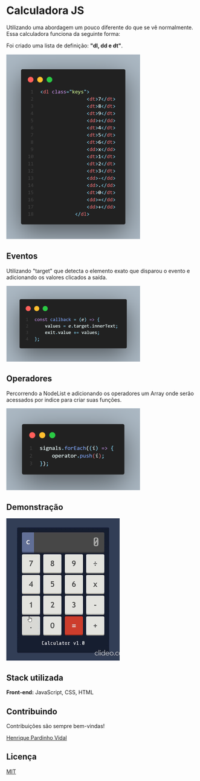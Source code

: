 
# Calculadora JS

Utilizando uma abordagem um pouco diferente do que se vê normalmente.
Essa calculadora funciona da seguinte forma:

Foi criado uma lista de definição: **"dl, dd e dt"**.

![Lista de definição](https://raw.githubusercontent.com/devleonardo/images/master/imgs/code1.png)

## Eventos

Utilizando "target" que detecta o elemento exato que disparou o evento
e adicionando os valores clicados a saída.

![Lista de definição](https://raw.githubusercontent.com/devleonardo/images/master/imgs/code2.png)
## Operadores

Percorrendo a NodeList e adicionando os operadores um Array onde serão
acessados por indice para criar suas funções.

![Lista de definição](https://github.com/devleonardo/images/blob/master/imgs/code3.png?raw=true)
## Demonstração


![Calculadora](https://github.com/devleonardo/images/blob/master/imgs/calculadora.gif?raw=true)
## Stack utilizada

**Front-end:** JavaScript, CSS, HTML
## Contribuindo

Contribuições são sempre bem-vindas!

[Henrique Pardinho Vidal](https://github.com/HenriqueVidal)
## Licença

[MIT](https://choosealicense.com/licenses/mit/)

